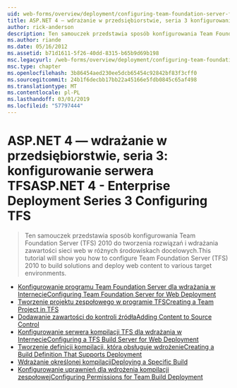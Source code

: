 ```yaml
---
uid: web-forms/overview/deployment/configuring-team-foundation-server-for-web-deployment/index
title: ASP.NET 4 — wdrażanie w przedsiębiorstwie, seria 3 konfigurowania programu TFS | Dokumentacja firmy Microsoft
author: rick-anderson
description: Ten samouczek przedstawia sposób konfigurowania Team Foundation Server (TFS) 2010 do tworzenia rozwiązań i wdrażania zawartości sieci web w różnych środowiskach docelowych.
ms.author: riande
ms.date: 05/16/2012
ms.assetid: b71d1611-5f26-40dd-8315-b65b9d69b198
msc.legacyurl: /web-forms/overview/deployment/configuring-team-foundation-server-for-web-deployment
msc.type: chapter
ms.openlocfilehash: 3b86454aed230ee5dcb65454c92842bf83f3cff0
ms.sourcegitcommit: 24b1f6decbb17bb22a45166e5fdb0845c65af498
ms.translationtype: MT
ms.contentlocale: pl-PL
ms.lasthandoff: 03/01/2019
ms.locfileid: "57797444"
---
```

<a name="aspnet-4---enterprise-deployment-series-3-configuring-tfs"></a><span data-ttu-id="71466-103">ASP.NET 4 — wdrażanie w przedsiębiorstwie, seria 3: konfigurowanie serwera TFS</span><span class="sxs-lookup"><span data-stu-id="71466-103">ASP.NET 4 - Enterprise Deployment Series 3 Configuring TFS</span></span>
====================
> <span data-ttu-id="71466-104">Ten samouczek przedstawia sposób konfigurowania Team Foundation Server (TFS) 2010 do tworzenia rozwiązań i wdrażania zawartości sieci web w różnych środowiskach docelowych.</span><span class="sxs-lookup"><span data-stu-id="71466-104">This tutorial will show you how to configure Team Foundation Server (TFS) 2010 to build solutions and deploy web content to various target environments.</span></span>


- [<span data-ttu-id="71466-105">Konfigurowanie programu Team Foundation Server dla wdrażania w Internecie</span><span class="sxs-lookup"><span data-stu-id="71466-105">Configuring Team Foundation Server for Web Deployment</span></span>](configuring-team-foundation-server-for-web-deployment.md)
- [<span data-ttu-id="71466-106">Tworzenie projektu zespołowego w programie TFS</span><span class="sxs-lookup"><span data-stu-id="71466-106">Creating a Team Project in TFS</span></span>](creating-a-team-project-in-tfs.md)
- [<span data-ttu-id="71466-107">Dodawanie zawartości do kontroli źródła</span><span class="sxs-lookup"><span data-stu-id="71466-107">Adding Content to Source Control</span></span>](adding-content-to-source-control.md)
- [<span data-ttu-id="71466-108">Konfigurowanie serwera kompilacji TFS dla wdrażania w Internecie</span><span class="sxs-lookup"><span data-stu-id="71466-108">Configuring a TFS Build Server for Web Deployment</span></span>](configuring-a-tfs-build-server-for-web-deployment.md)
- [<span data-ttu-id="71466-109">Tworzenie definicji kompilacji, która obsługuje wdrożenie</span><span class="sxs-lookup"><span data-stu-id="71466-109">Creating a Build Definition That Supports Deployment</span></span>](creating-a-build-definition-that-supports-deployment.md)
- [<span data-ttu-id="71466-110">Wdrażanie określonej kompilacji</span><span class="sxs-lookup"><span data-stu-id="71466-110">Deploying a Specific Build</span></span>](deploying-a-specific-build.md)
- [<span data-ttu-id="71466-111">Konfigurowanie uprawnień dla wdrożenia kompilacji zespołowej</span><span class="sxs-lookup"><span data-stu-id="71466-111">Configuring Permissions for Team Build Deployment</span></span>](configuring-permissions-for-team-build-deployment.md)
